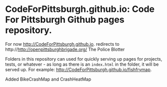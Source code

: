 # CodeForPittsburgh.github.io: Code For Pittsburgh Github pages repository. 

For now http://CodeForPittsburgh.github.io. redirects to http://http://openpittsburghbrigade.org/ The Police Blotter 

Folders in this repository can used for quickly serving up pages for projects, tests, or whatever - as long as there is an `index.html` in the folder, it will be served up. For example: http://CodeForPittsburgh.github.io/fishfrymap.

Added BikeCrashMap and CrashHeatMap


